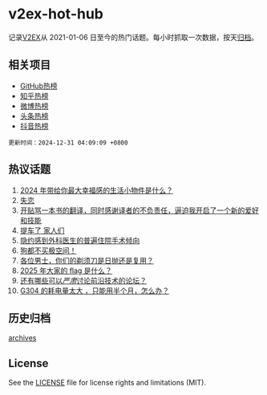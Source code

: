 # v2ex-hot-hub

 记录[V2EX](https://www.v2ex.com/)从 2021-01-06 日至今的热门话题。每小时抓取一次数据，按天[归档](archives)。
 
 ## 相关项目

- [GitHub热榜](https://github.com/snaildev/github-hot-hub)
- [知乎热榜](https://github.com/snaildev/zhihu-hot-hub)
- [微博热榜](https://github.com/snaildev/weibo-hot-hub)
- [头条热榜](https://github.com/snaildev/toutiao-hot-hub)
- [抖音热榜](https://github.com/snaildev/douyin-hot-hub)


 `更新时间：2024-12-31 04:09:09 +0800`

## 热议话题

1. [2024 年带给你最大幸福感的生活小物件是什么？](https://www.v2ex.com/t/1101144)
1. [失恋](https://www.v2ex.com/t/1101221)
1. [开贴骂一本书的翻译，同时感谢译者的不负责任，逼迫我开启了一个新的爱好和技能](https://www.v2ex.com/t/1101161)
1. [提车了 家人们](https://www.v2ex.com/t/1101155)
1. [隐约感到外科医生的普遍住院手术倾向](https://www.v2ex.com/t/1101140)
1. [狗都不买极空间！](https://www.v2ex.com/t/1101182)
1. [各位男士，你们的剃须刀是日抛还是复用？](https://www.v2ex.com/t/1101200)
1. [2025 年大家的 flag 是什么？](https://www.v2ex.com/t/1101258)
1. [还有哪些可以*严肃*讨论前沿技术的论坛？](https://www.v2ex.com/t/1101128)
1. [G304 的耗电量太大 ，只能用半个月，怎么办？](https://www.v2ex.com/t/1101149)

## 历史归档

[archives](archives)

## License

See the [LICENSE](LICENSE) file for license rights and limitations (MIT).
